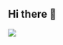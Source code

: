 ## Hi there 👋

<!--
**ZZLin1/ZZLin1** is a ✨ _special_ ✨ repository because its `README.md` (this file) appears on your GitHub profile.

Here are some ideas to get you started:

- 🔭 I’m currently working on ...
- 🌱 I’m currently learning ...
- 👯 I’m looking to collaborate on ...
- 🤔 I’m looking for help with ...
- 💬 Ask me about ...
- 📫 How to reach me: ...
- 😄 Pronouns: ...
- ⚡ Fun fact: ...
-->
<img   align="center" src="https://github-readme-stats.vercel.app/api?username=ZZLin1&locale=cn&line_height=33&show_icons=true&hide=&theme=dracula&rank_icon=default"/>

